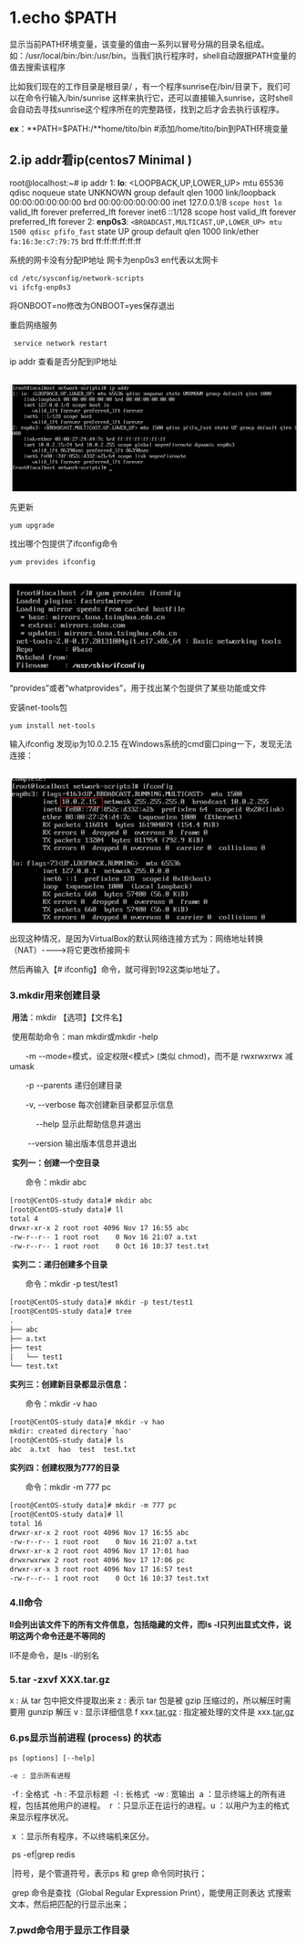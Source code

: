 # 1.echo $PATH

显示当前PATH环境变量，该变量的值由一系列以冒号分隔的目录名组成。如：/usr/local/bin:/bin:/usr/bin。当我们执行程序时，shell自动跟据PATH变量的值去搜索该程序

比如我们现在的工作目录是根目录/ ，有一个程序sunrise在/bin/目录下，我们可以在命令行输入/bin/sunrise 这样来执行它，还可以直接输入sunrise，这时shell会自动去寻找sunrise这个程序所在的完整路径，找到之后才会去执行该程序。

**ex**：**PATH=$PATH:/**home/tito/bin #添加/home/tito/bin到PATH环境变量

## 2.ip addr看ip(centos7 Minimal )

root@localhost:~# ip addr
 1: **lo**: <LOOPBACK,UP,LOWER_UP> mtu 65536 qdisc noqueue state UNKNOWN group default qlen 1000
 	link/loopback 00:00:00:00:00:00 brd 00:00:00:00:00:00
 	inet 127.0.0.1/8 `scope host lo`
 	valid_lft forever preferred_lft forever
 	inet6 ::1/128 scope host
	 valid_lft forever preferred_lft forever
 2: **enp0s3**: `<BROADCAST,MULTICAST,UP,LOWER_UP> mtu 1500 qdisc pfifo_fast`  state UP group default qlen 1000
 	link/ether `fa:16:3e:c7:79:75` brd ff:ff:ff:ff:ff:ff

系统的网卡没有分配IP地址 网卡为enp0s3   en代表以太网卡

```shell
cd /etc/sysconfig/network-scripts
vi ifcfg-enp0s3   
```

将ONBOOT=no修改为ONBOOT=yes保存退出

重启网络服务

```shell
 service network restart
```

ip addr 查看是否分配到IP地址

​	![](../imgs/ipaddr.png)



先更新

```shell
yum upgrade
```

找出哪个包提供了ifconfig命令

```shell
yum provides ifconfig
```

​	![](../imgs/provides-ifconfig.png)

“provides”或者“whatprovides”，用于找出某个包提供了某些功能或文件

安装net-tools包

```shell
yum install net-tools
```

输入ifconfig 发现ip为10.0.2.15 在Windows系统的cmd窗口ping一下，发现无法连接：

​	![](../imgs/ifconfig.png)

出现这种情况，是因为VirtualBox的默认网络连接方式为：网络地址转换（NAT）---->将它更改桥接网卡

然后再输入【# ifconfig】命令，就可得到192这类ip地址了。

### 3.mkdir用来创建目录

​	**用法**：mkdir 【选项】【文件名】

​	使用帮助命令：man mkdir或mkdir -help

　　-m --mode=模式，设定权限<模式> (类似 chmod)，而不是 rwxrwxrwx 减 umask

　　-p --parents 递归创建目录

　　-v, --verbose 每次创建新目录都显示信息

　　　  --help 显示此帮助信息并退出

　　    --version 输出版本信息并退出

​	**实列一：创建一个空目录**

　　命令：mkdir abc

```shell
[root@CentOS-study data]# mkdir abc
[root@CentOS-study data]# ll
total 4
drwxr-xr-x 2 root root 4096 Nov 17 16:55 abc
-rw-r--r-- 1 root root    0 Nov 16 21:07 a.txt
-rw-r--r-- 1 root root    0 Oct 16 10:37 test.txt
```

​	**实列二：递归创建多个目录**

　　命令：mkdir -p test/test1

```shell
[root@CentOS-study data]# mkdir -p test/test1
[root@CentOS-study data]# tree 
.
├── abc
├── a.txt
├── test
│   └── test1
└── test.txt
```

**实列三：创建新目录都显示信息：**

　　命令：mkdir -v hao

```shell
[root@CentOS-study data]# mkdir -v hao
mkdir: created directory `hao'
[root@CentOS-study data]# ls
abc  a.txt  hao  test  test.txt
```

**实列四：创建权限为777的目录**

　　命令：mkdir -m 777 pc 

```shell
[root@CentOS-study data]# mkdir -m 777 pc
[root@CentOS-study data]# ll
total 16
drwxr-xr-x 2 root root 4096 Nov 17 16:55 abc
-rw-r--r-- 1 root root    0 Nov 16 21:07 a.txt
drwxr-xr-x 2 root root 4096 Nov 17 17:01 hao
drwxrwxrwx 2 root root 4096 Nov 17 17:06 pc
drwxr-xr-x 3 root root 4096 Nov 17 16:57 test
-rw-r--r-- 1 root root    0 Oct 16 10:37 test.txt
```

### 4.ll命令

**ll会列出该文件下的所有文件信息，包括隐藏的文件，而ls -l只列出显式文件，说明这两个命令还是不等同的**

ll不是命令，是ls -l的别名



### 5.tar -zxvf XXX.tar.gz

x : 从 tar 包中把文件提取出来
z : 表示 tar 包是被 gzip 压缩过的，所以解压时需要用 gunzip 解压
v : 显示详细信息
f xxx.[tar.gz](https://www.baidu.com/s?wd=tar.gz&tn=SE_PcZhidaonwhc_ngpagmjz&rsv_dl=gh_pc_zhidao) : 指定被处理的文件是 xxx.[tar.gz](https://www.baidu.com/s?wd=tar.gz&tn=SE_PcZhidaonwhc_ngpagmjz&rsv_dl=gh_pc_zhidao)

### 6.ps显示当前进程 (process) 的状态

```shell
ps [options] [--help]
```

	-e : 显示所有进程 
​	-f : 全格式 
​	-h : 不显示标题 
​	-l : 长格式 
​	-w : 宽输出 
​	a ：显示终端上的所有进程，包括其他用户的进程。 
​	r ：只显示正在运行的进程。 
​	u ：以用户为主的格式来显示程序状况。 

​	x ：显示所有程序，不以终端机来区分。

​	ps -ef|grep redis

​	 |符号，是个管道符号，表示ps 和 grep 命令同时执行；

​	grep 命令是查找（Global Regular Expression Print），能使用正则表达	式搜索文本，然后把匹配的行显示出来；
### 7.pwd命令用于显示工作目录


